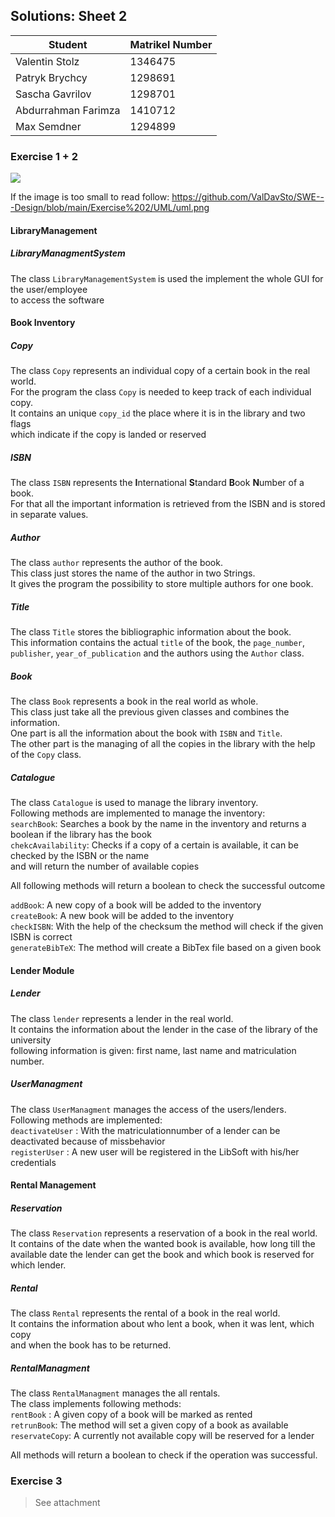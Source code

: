 ## Solutions: Sheet 2

| Student             | Matrikel Number |
| ------------------- | --------------- |
| Valentin Stolz      | 1346475         |
| Patryk Brychcy      | 1298691         |
| Sascha Gavrilov     | 1298701         |
| Abdurrahman Farimza | 1410712         |
| Max Semdner         | 1294899         |

### Exercise 1 + 2

![](/home/max/GitHub/SWE---Design/Exercise%202/UML/uml.png)

If the image is too small to read follow: https://github.com/ValDavSto/SWE---Design/blob/main/Exercise%202/UML/uml.png

#### LibraryManagement

##### LibraryManagmentSystem 

The class `LibraryManagementSystem` is used the implement the whole GUI for the user/employee<br>to access the software





#### Book Inventory

##### Copy 

The class `Copy` represents an individual copy of a certain book in the real world.<br/>For the program the class `Copy` is needed to keep track of each individual copy.<br/>It contains an unique `copy_id` the place where it is in the library and two flags <br/>which indicate if the copy is landed or reserved



##### ISBN

The class `ISBN` represents the **I**nternational **S**tandard **B**ook **N**umber of a book. <br>For that all the important information is retrieved from the ISBN and is stored in separate values.



##### Author

The class `author` represents the author of the book.<br/>This class just stores the name of the author in two Strings.<br/>It gives the program the possibility to store multiple authors for one book.



##### Title

The class `Title` stores the bibliographic information about  the book. <br/>This information contains the actual `title` of the book, the `page_number`,<br/>`publisher`, `year_of_publication` and the authors using the `Author` class.



##### Book

The class `Book` represents a book in the real world as whole.<br/>This class just take all the previous given classes and combines the information.<br/>One part is all the information about the book with `ISBN` and `Title`.<br/>The other part is the managing of all the copies in the library with the help of the `Copy` class.



##### Catalogue

The class `Catalogue` is used to manage the library inventory. <br>Following methods are implemented to manage the inventory:<br>`searchBook`: Searches a book by the name in the inventory and returns a boolean if the library has the book<br>`chekcAvailability`: Checks if a copy of a certain is available, it can be checked by the ISBN or the name<br>										and will return the number of available copies<br>



All following methods will return a boolean to check the successful outcome

`addBook`: A new copy of a book will be added to the inventory<br>`createBook`: A new book will be added to the inventory<br>`checkISBN`: With the help of the checksum the method will check if the given ISBN is correct<br>`generateBibTeX`: The method will create a BibTex file based on a given book





#### Lender Module

##### Lender 

The class `lender` represents a lender in the real world. <br/>It contains the information about the lender in the case of the library of the university<br/>following information is given: first name, last name and matriculation number.



##### UserManagment

The class `UserManagment` manages the access of the users/lenders.<br>Following methods are  implemented:<br>`deactivateUser` : With the matriculationnumber of a lender can be deactivated because of missbehavior<br>`registerUser` : A new user will be registered in the LibSoft with his/her credentials 





#### Rental Management

##### Reservation

The class `Reservation` represents a reservation of a book in the real world.<br/>It contains of the date when the wanted book is available, how long till the<br/>available date the lender can get the book  and which book is reserved for which lender.<br/>



##### Rental

The class `Rental` represents the rental of a book in the real world.<br/>It contains the information about who lent a book, when it was lent, which copy<br/>and when the book has to be returned. <br/>



##### RentalManagment

The class `RentalManagment` manages the all rentals.<br>The class implements following methods:<br>`rentBook` :  A given copy of a book  will be marked as rented<br>`retrunBook`: The method will set a given copy of a book as available<br>`reservateCopy`: A currently not available copy will be reserved for a lender

All methods will return a boolean to check if the operation was successful.

### Exercise 3

>  See attachment